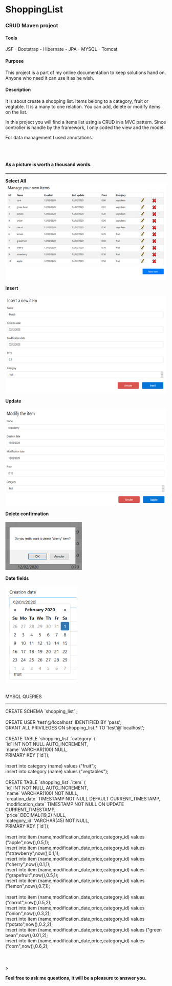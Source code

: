 # ShoppingList
<h3>CRUD Maven project</h3>
 <h4>Tools</h4>
<p>JSF - Bootstrap - Hibernate - JPA - MYSQL - Tomcat<p/>

 <h4>Purpose </h4>
 <p>
 This project is a part of my online documentation to keep solutions hand on. Anyone who need it can use it as he wish.
<p/>
<h4>Description</h4>
<p> It is about create a shopping list. Items belong to a category, fruit or vegtable. It is a many to one relation. You can add, delete or modify items on the list.</p>
<p>
In this project you will find a items list using a CRUD in a MVC pattern. Since controller is handle by the framework, I only coded the view and the model.<p/>
 <p>
 For data management I used annotations.
<p/>

<br /><br />
<h4>As  a picture is worth a thousand words.</h4>
<hr>

<b>Select All</b><br />
<img src="images/ShoppingList-select%20all.png" height="300px;" target="_blank">


<b>Insert</b><br /><br />
<img src="images/ShoppingList-insert.png" height="300px;" target="_blank">


<b>Update</b><br /><br />
<img src="images/ShoppingList-update.png" height="300px;" target="_blank">


<b>Delete confirmation</b><br /><br />
<img src="images/ShoppingList-delete-confirme.png" height="150px;" target="_blank">


<b>Date fields</b><br /><br />
<img src="images/ShoppingList-datepicker.png" height="300px;" target="_blank">
<br /><br />


MYSQL QUERIES
<hr>
CREATE SCHEMA `shopping_list` ;
<br /><br />
CREATE USER 'test'@'localhost' IDENTIFIED BY 'pass';<br />
GRANT ALL PRIVILEGES ON shopping_list.* TO 'test'@'localhost';<br />
<br />
CREATE TABLE `shopping_list`.`category` (<br />
  `id` INT NOT NULL AUTO_INCREMENT,<br />
  `name` VARCHAR(100) NULL,<br />
  PRIMARY KEY (`id`));<br />
  <br />
insert into category (name) values ("fruit");<br />
insert into category (name) values ("vegtables");<br />
<br />
CREATE TABLE `shopping_list`.`item` (<br />
  `id` INT NOT NULL AUTO_INCREMENT,<br />
  `name` VARCHAR(100) NOT NULL,<br />
  `creation_date` TIMESTAMP NOT NULL DEFAULT CURRENT_TIMESTAMP,<br />
  `modification_date` TIMESTAMP NOT NULL ON UPDATE CURRENT_TIMESTAMP,<br />
  `price` DECIMAL(19,2) NULL,<br />
  `category_id` VARCHAR(45) NOT NULL,<br />
  PRIMARY KEY (`id`));<br />
  <br />
insert into item (name,modification_date,price,category_id) values ("apple",now(),0.5,1);<br />
insert into item (name,modification_date,price,category_id) values ("strawberry",now(),0.1,1);<br />
insert into item (name,modification_date,price,category_id) values ("cherry",now(),0.1,1);<br />
insert into item (name,modification_date,price,category_id) values ("grapefruit",now(),0.5,1);<br />
insert into item (name,modification_date,price,category_id) values ("lemon",now(),0.7,1);<br />
<br />
insert into item (name,modification_date,price,category_id) values ("carrot",now(),0.5,2);<br />
insert into item (name,modification_date,price,category_id) values ("onion",now(),0.3,2);<br />
insert into item (name,modification_date,price,category_id) values ("potato",now(),0.2,2);<br />
insert into item (name,modification_date,price,category_id) values ("green bean",now(),0.01,2);<br />
insert into item (name,modification_date,price,category_id) values ("corn",now(),0.6,2);<br />
<br /><br /><br />
> <p><b>Feel free to ask me questions, it will be a pleasure to answer you.</b></p>
